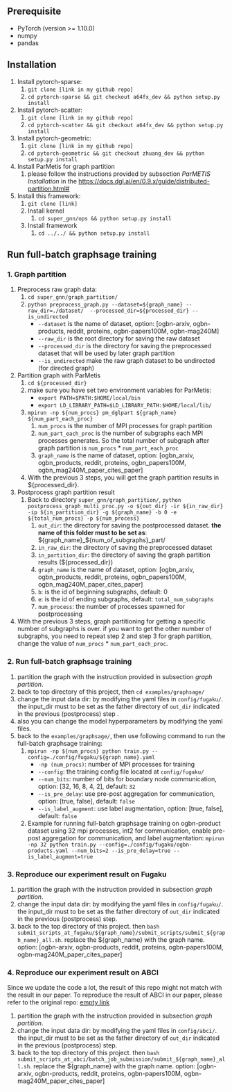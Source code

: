 ## Prerequisite
* PyTorch (version >= 1.10.0)
* numpy
* pandas
## Installation
1. Install pytorch-sparse: 
	1. `git clone [link in my github repo]`
	3. `cd pytorch-sparse && git checkout a64fx_dev && python setup.py install`
2. Install pytorch-scatter:
	1. `git clone [link in my github repo]`
	2. `cd pytorch-scatter && git checkout a64fx_dev && python setup.py install`
3. Install pytorch-geometric:
	1. `git clone [link in my github repo]`
	2. `cd pytorch-geometric && git checkout zhuang_dev && python setup.py install`
4. Install ParMetis for graph partition
	1. please follow the instructions provided by subsection *ParMETIS Installation* in the https://docs.dgl.ai/en/0.9.x/guide/distributed-partition.html# 
5. Install this framework:
	1. `git clone [link]`
	2. Install kernel
		1. `cd super_gnn/ops && python setup.py install`
	3. Install framework
		1. `cd ../../ && python setup.py install`
## Run full-batch graphsage training
### 1. Graph partition
1. Preprocess raw graph data:
	1. `cd super_gnn/graph_partition/`
	2. `python preprocess_graph.py --dataset=${graph_name} --raw_dir=./dataset/  --processed_dir=${processed_dir} --is_undirected`
		- `--dataset` is the name of dataset, option: \[ogbn-arxiv, ogbn-products, reddit, proteins, ogbn-papers100M, ogbn-mag240M\]
		- `--raw_dir` is the root directory for saving the raw dataset
		- `--processed_dir` is the directory for saving the preprocessed dataset that will be used by later graph partition
		- `--is_undirected` make the raw graph dataset to be undirected (for directed graph)
2. Partition graph with ParMetis
	1. `cd ${processed_dir}`
	2. make sure you have set two environment variables for ParMetis:
		- `export PATH=$PATH:$HOME/local/bin`
		- `export LD_LIBRARY_PATH=$LD_LIBRARY_PATH:$HOME/local/lib/`
	3. `mpirun -np ${num_procs} pm_dglpart ${graph_name} ${num_part_each_proc}`
		1. `num_procs` is the number of MPI processes for graph partition
		2. `num_part_each_proc` is the number of subgraphs each MPI processes generates. So the total number of subgraph after graph partition is `num_procs` \* `num_part_each_proc`
		3. `graph_name` is the name of dataset, option: \[ogbn_arxiv, ogbn_products, reddit, proteins, ogbn_papers100M, ogbn_mag240M_paper_cites_paper\]
	4. With the previous 3 steps, you will get the graph partition results in \${processed_dir}. 
3. Postprocess graph partition result
	1. Back to directory `super_gnn/graph_partition/`, `python postprocess_graph_multi_proc.py -o ${out_dir} -ir ${in_raw_dir} -ip ${in_partition_dir} -g ${graph_name} -b 0 -e ${total_num_procs} -p ${num_process}`
		1. `out_dir`: the directory for saving the postprocessed dataset. **the name of this folder must to be set as**: \${graph_name}\_\${num_of_subgraphs}\_part/
		2. `in_raw_dir`: the directory of saving the preprocessed dataset
		3. `in_partition_dir`: the directory of saving the graph partition results (\${processed_dir})
		4. `graph_name` is the name of dataset, option: \[ogbn_arxiv, ogbn_products, reddit, proteins, ogbn_papers100M, ogbn_mag240M_paper_cites_paper\]
		5. `b`: is the id of beginning subgraphs, default: 0
		6. `e`: is the id of ending subgraphs, default: `total_num_subgraphs`
		7. `num_process`: the number of processes spawned for postprocessing
4. With the previous 3 steps, graph partitioning for getting a specific number of subgraphs is over. if you want to get the other number of subgraphs, you need to repeat step 2 and step 3 for graph partition, change the value of `num_procs` \* `num_part_each_proc`.
### 2. Run full-batch graphsage training
1. partition the graph with the instruction provided in subsection *graph partition*.
2. back to top directory of this project, then `cd examples/graphsage/`
3. change the input data dir: by modifying the yaml files in `config/fugaku/`. the input_dir must to be set as the father directory of `out_dir` indicated in the previous (postprocess) step . 
4. also you can change the model hyperparameters by modifying the yaml files.
5. back to the `examples/graphsage/`, then use following command to run the full-batch graphsage training:
	1. `mpirun -np ${num_procs} python train.py --config=./config/fugaku/${graph_name}.yaml`
		- `-np (num_procs)`: number of MPI processes for training
		- `--config`: the training config file located at `config/fugaku/`
		- `--num_bits`: number of bits for boundary node communication, option: \[32, 16, 8, 4, 2\], default: `32`
		- `--is_pre_delay`: use pre-post aggregation for communication, option: \[true, false\], default: `false`
		- `--is_label_augment`: use label augmentation, option: \[true, false\], default: `false`
	2. Example for running full-batch graphsage training on ogbn-product dataset using 32 mpi processes, int2 for communication, enable pre-post aggregation for communication, and label augmentation: `mpirun -np 32 python train.py --config=./config/fugaku/ogbn-products.yaml --num_bits=2 --is_pre_delay=true --is_label_augment=true` 
### 3. Reproduce our experiment result on Fugaku
1. partition the graph with the instruction provided in subsection *graph partition*.
2. change the input data dir: by modifying the yaml files in `config/fugaku/`. the input_dir must to be set as the father directory of `out_dir` indicated in the previous (postprocess) step. 
3. back to the top directory of this project. then `bash submit_scripts_at_fugaku/${graph_name}/submit_scripts/submit_${graph_name}_all.sh`. replace the \${graph_name} with the graph name. option: \[ogbn-arxiv, ogbn-products, reddit, proteins, ogbn-papers100M, ogbn-mag240M_paper_cites_paper\]
### 4. Reproduce our experiment result on ABCI
Since we update the code a lot, the result of this repo might not match with the result in our paper. To reproduce the result of ABCI in our paper, please refer to the original repo: [empty link](xxx)
1. partition the graph with the instruction provided in subsection *graph partition*.
2. change the input data dir: by modifying the yaml files in `config/abci/`. the input_dir must to be set as the father directory of `out_dir` indicated in the previous (postprocess) step. 
3. back to the top directory of this project. then `bash submit_scripts_at_abci/batch_job_submission/submit_${graph_name}_all.sh`. replace the \${graph_name} with the graph name. option: \[ogbn-arxiv, ogbn-products, reddit, proteins, ogbn-papers100M, ogbn-mag240M_paper_cites_paper\] 
